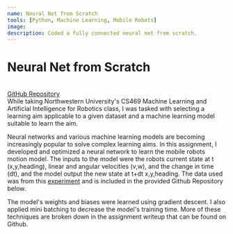 ```yaml
---
name: Neural Net from Scratch
tools: [Python, Machine Learning, Mobile Robots]
image: 
description: Coded a fully connected neural net from scratch.
---
```


# Neural Net from Scratch
<br>
<a href="https://github.com/courtSmith77/NeuralNet-from-Scratch">GitHub Repository</a>

<br>
While taking Northwestern University's CS469 Machine Learning and Artificial Intelligence for Robotics class, I was tasked with selecting a learning aim applicable to a given dataset and a machine learning model suitable to learn the aim.

Neural networks and various machine learning models are becoming increasingly popular to solve complex learning aims. In this assignment, I developed and optimized a neural network to learn the mobile robots motion model. The inputs to the model were the robots current state at t (x,y,heading), linear and angular velocities (v,w), and the change in time (dt), and the model output the new state at t+dt x,y,heading. The data used was from this <a href="http://asrl.utias.utoronto.ca/datasets/mrclam/index.html">experiment</a> and is included in the provided Github Repository below.

The model's weights and biases were learned using gradient descent. I also applied mini batching to decrease the model's training time. More of these techniques are broken down in the assignment writeup that can be found on Github.


